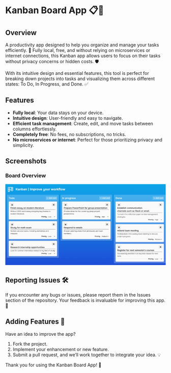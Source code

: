 # Kanban Board App 📋🚀

## Overview

A productivity app designed to help you organize and manage your tasks efficiently. 🌟 Fully local, free, and without relying on microservices or internet connections, this Kanban app allows users to focus on their tasks without privacy concerns or hidden costs. 🛡️

With its intuitive design and essential features, this tool is perfect for breaking down projects into tasks and visualizing them across different states: To Do, In Progress, and Done. ✅

## Features

- **Fully local**: Your data stays on your device.
- **Intuitive design**: User-friendly and easy to navigate.
- **Efficient task management**: Create, edit, and move tasks between columns effortlessly.
- **Completely free**: No fees, no subscriptions, no tricks.
- **No microservices or internet**: Perfect for those prioritizing privacy and simplicity.

## Screenshots

### Board Overview

![Kanban board](../docs/images/kanban.jpeg)

## Reporting Issues 🛠️

If you encounter any bugs or issues, please report them in the Issues section of the repository. Your feedback is invaluable for improving this app. 🚀

## Adding Features 🌟

Have an idea to improve the app?

1. Fork the project.
2. Implement your enhancement or new feature.
3. Submit a pull request, and we’ll work together to integrate your idea. 💡

Thank you for using the Kanban Board App! 🎉
